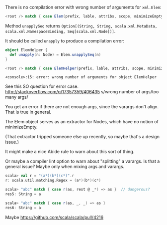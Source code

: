 There is no compilation error with wrong number of arguments for `xml.Elem`:

```scala
<root /> match { case Elem(prefix, lable, attribs, scope, minimizeEmpty, content @ _*) => ??? }
```

Method `unapplySeq` returns `Option[(String, String, scala.xml.MetaData, scala.xml.NamespaceBinding, Seq[scala.xml.Node])]`.

It should be called `unapply` to produce a compilation error:

```scala
object ElemHelper {
  def unapply(n: Node) = Elem.unapplySeq(n)
}

<root /> match { case ElemHelper(prefix, lable, attribs, scope, minimizeEmpty, content @ _*) => ??? }
```

```
<console>:15: error: wrong number of arguments for object ElemHelper
```

See this SO question for error case. http://stackoverflow.com/q/17357359/406435
s/wrong number of args/too many args/

You get an error if there are not enough args, since the varargs don't align. That is true in general.

The Elem object serves as an extractor for Nodes, which have no notion of minimizeEmpty.

(That extractor tripped someone else up recently, so maybe that's a design issue.)

It might make a nice Abide rule to warn about this sort of thing.

Or maybe a compiler lint option to warn about "splitting" a varargs. Is that a general issue? Maybe only when mixing args and varargs.
```scala
scala> val r = "(a*)(b*)(c*)".r
r: scala.util.matching.Regex = (a*)(b*)(c*)

scala> "abc" match { case r(as, rest @ _*) => as }  // dangerous?
res5: String = a

scala> "abc" match { case r(as, _, _) => as }
res6: String = a
```
Maybe https://github.com/scala/scala/pull/4216
